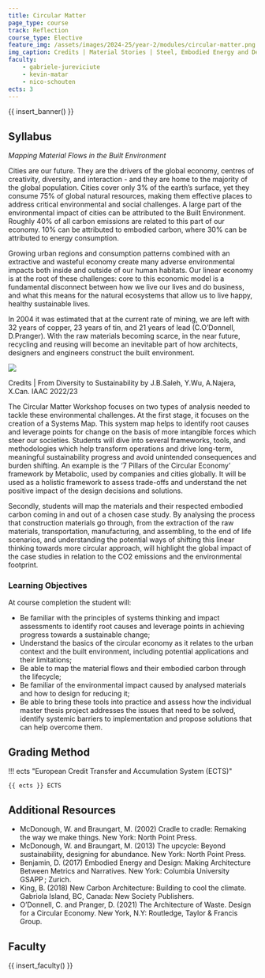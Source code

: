 ```yaml
---
title: Circular Matter
page_type: course
track: Reflection
course_type: Elective
feature_img: /assets/images/2024-25/year-2/modules/circular-matter.png
img_caption: Credits | Material Stories | Steel, Embodied Energy and Design, D.Benjamin. Columbia University GSAPP
faculty:
    - gabriele-jureviciute
    - kevin-matar
    - nico-schouten
ects: 3
---
```


{{ insert_banner() }}

## Syllabus

*Mapping Material Flows in the Built Environment*

Cities are our future. They are the drivers of the global economy, centres of creativity, diversity, and  interaction - and they are home to the majority of the global population. Cities cover only 3% of the earth’s surface, yet they consume 75% of global natural resources, making them effective places to address critical environmental and social challenges. A large part of the environmental impact of cities can be attributed to the Built Environment. Roughly 40% of all carbon emissions are related to this part of our economy. 10% can be attributed to embodied carbon, where 30% can be attributed to energy consumption.

Growing urban regions and consumption patterns combined with an extractive and wasteful economy create many adverse environmental impacts both inside and outside of our human habitats. Our linear economy is at the root of these challenges: core to this economic model is a fundamental disconnect between how we live our lives and do business, and what this means for the natural ecosystems that allow us to live happy, healthy sustainable lives.

In 2004 it was estimated that at the current rate of mining, we are left with 32 years of copper, 23 years of tin, and 21 years of lead (C.O’Donnell, D.Pranger). With the raw materials becoming scarce, in the near future, recycling and reusing will become an inevitable part of how architects, designers and engineers construct the built environment.  
  

![](/assets/images/2024-25/year-2/modules/circular-matter-systems-map.jpeg)

<p class="image-caption">Credits | From Diversity to Sustainability by J.B.Saleh, Y.Wu, A.Najera, X.Can. IAAC 2022/23</p>

The Circular Matter Workshop focuses on two types of analysis needed to tackle these environmental challenges. At the first stage, it focuses on the creation of a Systems Map. This system map helps to identify root causes and leverage points for change on the basis of more intangible forces which steer our societies. Students will dive into several frameworks, tools, and methodologies which help transform operations and drive long-term, meaningful sustainability progress and avoid unintended consequences and burden shifting. An example is the ‘7 Pillars of the Circular Economy’ framework by Metabolic, used by companies and cities globally. It will be used as a holistic framework to assess trade-offs and understand the net positive impact of the design decisions and solutions.

Secondly, students will map the materials and their respected embodied carbon coming in and out of a chosen case study. By analysing the process that construction materials go through, from the extraction of the raw materials, transportation, manufacturing, and assembling, to the end of life scenarios, and understanding the potential ways of shifting this linear thinking towards more circular approach, will highlight the global impact of the case studies in relation to the CO2 emissions and the environmental footprint.

### Learning Objectives

At course completion the student will:

- Be familiar with the principles of systems thinking and impact assessments to identify root causes and leverage points in achieving progress towards a sustainable change;
- Understand the basics of the circular economy as it relates to the urban context and the built environment, including potential applications and their limitations;
- Be able to map the material flows and their embodied carbon through the lifecycle;
- Be familiar of the environmental impact caused by analysed materials and how to design for reducing it;
- Be able to bring these tools into practice and assess how the individual master thesis project addresses the issues that need to be solved, identify systemic barriers to implementation and propose solutions that can help overcome them.

## Grading Method

!!! ects "European Credit Transfer and Accumulation System (ECTS)"

    {{ ects }} ECTS

## Additional Resources

- McDonough, W. and Braungart, M. (2002) Cradle to cradle: Remaking the way we make things. New York: North Point Press.
- McDonough, W. and Braungart, M. (2013) The upcycle: Beyond sustainability, designing for abundance. New York: North Point Press.
- Benjamin, D. (2017) Embodied Energy and Design: Making Architecture Between Metrics and Narratives. New York: Columbia University GSAPP ; Zurich.
- King, B. (2018) New Carbon Architecture: Building to cool the climate. Gabriola Island, BC, Canada: New Society Publishers.
- O’Donnell, C. and Pranger, D. (2021) The Architecture of Waste. Design for a Circular Economy. New York, N.Y: Routledge, Taylor & Francis Group.

## Faculty

{{ insert_faculty() }}